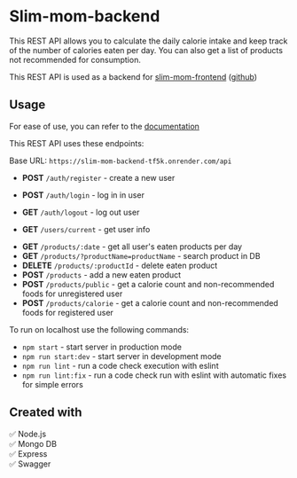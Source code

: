 # Slim-mom-backend

This REST API allows you to calculate the daily calorie intake and keep track of the number of calories eaten per day. You can also get a list of products not recommended for consumption.

This REST API is used as a backend for [slim-mom-frontend](https://andrii-posternak.github.io/slim-mom-frontend/) ([github](https://github.com/Andrii-Posternak/slim-mom-frontend))

## Usage

For ease of use, you can refer to the [documentation](https://slim-mom-backend-tf5k.onrender.com/api/docs)

This REST API uses these endpoints:

Base URL: `https://slim-mom-backend-tf5k.onrender.com/api`

- **POST** `/auth/register` - create a new user
- **POST** `/auth/login` - log in in user
- **GET** `/auth/logout` - log out user

- **GET** `/users/current` - get user info
<!-- - **GET** `/users/verify/:verificationToken` - confirm email
- **POST** `/users/verify` - reconfirm email -->

- **GET** `/products/:date` - get all user's eaten products per day
- **GET** `/products/?productName=productName` - search product in DB
- **DELETE** `/products/:productId` - delete eaten product
- **POST** `/products` - add a new eaten product
- **POST** `/products/public` - get a calorie count and non-recommended foods for unregistered user
- **POST** `/products/calorie` - get a calorie count and non-recommended foods for registered user

To run on localhost use the following commands:

- `npm start` - start server in production mode
- `npm run start:dev` - start server in development mode
- `npm run lint` - run a code check execution with eslint
- `npm run lint:fix` - run a code check run with eslint with automatic fixes for simple errors

## Created with

:white_check_mark: Node.js  
:white_check_mark: Mongo DB  
:white_check_mark: Express  
:white_check_mark: Swagger
